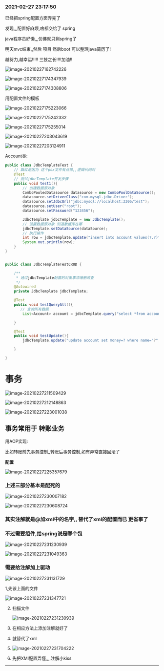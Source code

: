 ### 2021-02-27 23:17:50

已经把spring配置方面弄完了

发现,,,配置好麻烦,啥都交给了 spring  

java程序员好懒,,,仿佛就只剩spring了  

明天mvc结束,,然后 项目 然后boot 可以整理java简历了!

越努力,越幸运!!!!! 三技之长!!!!加油!!

![image-20210227162742226](C:\Users\Administrator\Desktop\Spring笔记\SpringJdbcTemplate笔记.assets\image-20210227162742226.png)

![image-20210227174347939](C:\Users\Administrator\Desktop\Spring笔记\SpringJdbcTemplate笔记.assets\image-20210227174347939.png)



![image-20210227174308806](C:\Users\Administrator\Desktop\Spring笔记\SpringJdbcTemplate笔记.assets\image-20210227174308806.png)



用配置文件的模板

![image-20210227175223066](C:\Users\Administrator\Desktop\Spring笔记\SpringJdbcTemplate笔记.assets\image-20210227175223066.png)

![image-20210227175242332](C:\Users\Administrator\Desktop\Spring笔记\SpringJdbcTemplate笔记.assets\image-20210227175242332.png)

![image-20210227175255014](C:\Users\Administrator\Desktop\Spring笔记\SpringJdbcTemplate笔记.assets\image-20210227175255014.png)

![image-20210227203043619](C:\Users\Administrator\Desktop\Spring笔记\SpringJdbcTemplate笔记.assets\image-20210227203043619.png)

![image-20210227203124911](C:\Users\Administrator\Desktop\Spring笔记\SpringJdbcTemplate笔记.assets\image-20210227203124911.png)

Account类:

```java
public class JdbcTemplateTest {
    // 飘红是因为 这个pox文件有点错,,逻辑代码对
    @Test
    // 测试jdbcTemplate开发步骤
    public void test1(){
        // 创建数据源对象
        ComboPooledDatasource datasource = new ComboPoolDataSource();
        datasource.setDriverClass("com.mysql.jdbc.Driver");
        datasource.setJdbcUrl("jdbc:mysql://localhost:3306/test");
        datasource.setUser("root");
        datasource.setPassword("123456");

        JdbcTemplate jdbcTemplate = new JdbcTemplate();
        // 设置数据源对象 知道数据库在哪
        jdbcTemplate.setDataSource(dataSource);
        // 执行操作
        int row = jdbcTemplate.update("insert into account values(?.?)", "tom", 5990);
        System.out.println(row);
    }
}
```

```java

public class JdbcTemplateTestCRUD {

    /**
     * 通过jdbcTemplate配置的对象事项增删改查
     */
    @Autowired
    private JdbcTemplate jdbcTemplate;

    @Test
    public void testQueryAll(){
       // 查询所有数据
        List<Account> account = jdbcTemplate.query("select *from account", new BeanPropertRowMapper<Account .class>);

    }

    @Test
    public void testUpdate(){
        jdbcTemplate.update("update account set money=? where name="?", 10000, "tom"");

    }

}

```



# 事务

![image-20210227211509429](C:\Users\Administrator\Desktop\Spring笔记\SpringJdbcTemplate笔记.assets\image-20210227211509429.png)

![image-20210227212148863](C:\Users\Administrator\Desktop\Spring笔记\SpringJdbcTemplate笔记.assets\image-20210227212148863.png)

![image-20210227223001038](C:\Users\Administrator\Desktop\Spring笔记\SpringJdbcTemplate笔记.assets\image-20210227223001038.png)

## 事务常用于 转账业务

用AOP实现:

比如转账前先事务控制,,转账后事务控制,如有异常直接回滚了

**配置**

![image-20210227225357679](C:\Users\Administrator\Desktop\Spring笔记\SpringJdbcTemplate笔记.assets\image-20210227225357679.png)

###  上述三部分基本是配死的

![image-20210227230007182](C:\Users\Administrator\Desktop\Spring笔记\SpringJdbcTemplate笔记.assets\image-20210227230007182.png)

![image-20210227230608724](C:\Users\Administrator\Desktop\Spring笔记\SpringJdbcTemplate笔记.assets\image-20210227230608724.png)



### 其实注解就是@加xml中的名字,,  替代了xml的配置而已 更省事了

### 不过需要组件,给spring说是哪个包

![image-20210227231230939](C:\Users\Administrator\Desktop\Spring笔记\SpringJdbcTemplate笔记.assets\image-20210227231230939.png)

![image-20210227231049363](C:\Users\Administrator\Desktop\Spring笔记\SpringJdbcTemplate笔记.assets\image-20210227231049363.png)

### 需要给注解加上驱动

![image-20210227231131729](C:\Users\Administrator\Desktop\Spring笔记\SpringJdbcTemplate笔记.assets\image-20210227231131729.png)

1,先该上面的文件

 ![image-20210227231347721](C:\Users\Administrator\Desktop\Spring笔记\SpringJdbcTemplate笔记.assets\image-20210227231347721.png)

2. 扫描文件

   ![image-20210227231230939](C:\Users\Administrator\Desktop\Spring笔记\SpringJdbcTemplate笔记.assets\image-20210227231230939.png)

3. 在相应方法上添加注解就好了 

4. 就替代了xml

5. ![image-20210227231704222](C:\Users\Administrator\Desktop\Spring笔记\SpringJdbcTemplate笔记.assets\image-20210227231704222.png)

6. 先把XMl配置弄懂,,,,注解小kiss



*******

